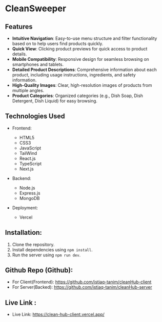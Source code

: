 # CleanSweeper

## Features

- **Intuitive Navigation**: Easy-to-use menu structure and filter functionality based on to help users find products quickly.
- **Quick View**: Clicking product previews for quick access to product details.
- **Mobile Compatibility**: Responsive design for seamless browsing on smartphones and tablets.
- **Detailed Product Descriptions**: Comprehensive information about each product, including usage instructions, ingredients, and safety information.
- **High-Quality Images**: Clear, high-resolution images of products from multiple angles.
- **Product Categories**: Organized categories (e.g., Dish Soap, Dish Detergent, Dish Liquid) for easy browsing.

## Technologies Used

- Frontend:

  - HTML5
  - CSS3
  - JavaScript
  - TailWind
  - React.js
  - TypeScript
  - Next.js

- Backend:

  - Node.js
  - Express.js
  - MongoDB

- Deployment:
  - Vercel

## Installation:

1. Clone the repository.
2. Install dependencies using `npm install`.
3. Run the server using `npm run dev`.

## Github Repo (Github):

- For Client(Frontend): https://github.com/istiaq-tanim/cleanHub-client
- For Server(Backed): https://github.com/istiaq-tanim/cleanHub-server

## Live Link :

- Live Link: https://clean-hub-client.vercel.app/
